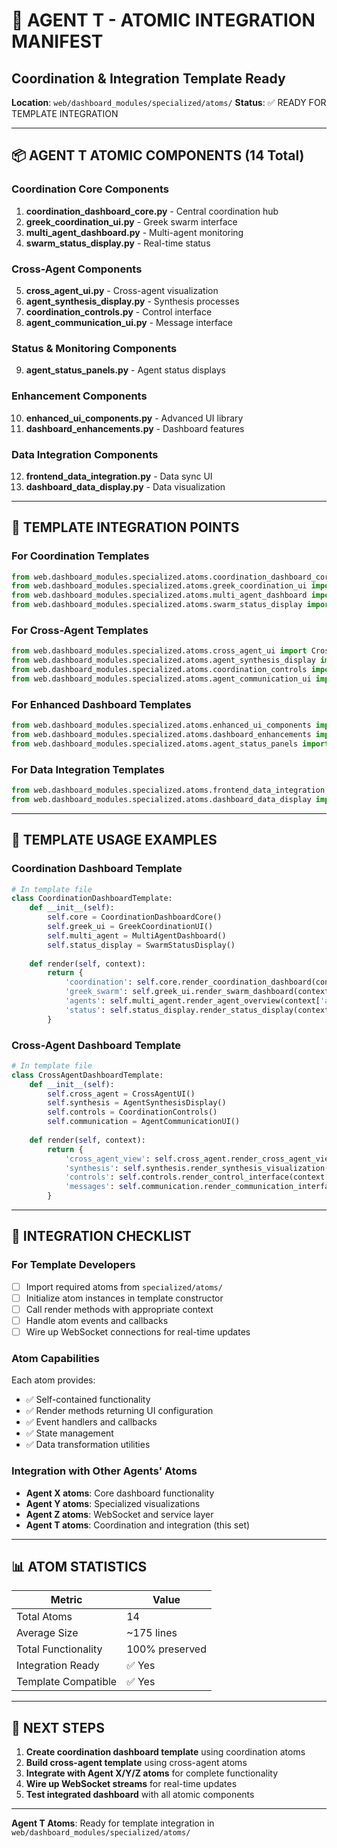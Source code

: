 # 🎯 AGENT T - ATOMIC INTEGRATION MANIFEST
## Coordination & Integration Template Ready
**Location**: `web/dashboard_modules/specialized/atoms/`
**Status**: ✅ READY FOR TEMPLATE INTEGRATION

---

## 📦 AGENT T ATOMIC COMPONENTS (14 Total)

### **Coordination Core Components**
1. **coordination_dashboard_core.py** - Central coordination hub
2. **greek_coordination_ui.py** - Greek swarm interface
3. **multi_agent_dashboard.py** - Multi-agent monitoring
4. **swarm_status_display.py** - Real-time status

### **Cross-Agent Components**
5. **cross_agent_ui.py** - Cross-agent visualization
6. **agent_synthesis_display.py** - Synthesis processes
7. **coordination_controls.py** - Control interface
8. **agent_communication_ui.py** - Message interface

### **Status & Monitoring Components**
9. **agent_status_panels.py** - Agent status displays

### **Enhancement Components**
10. **enhanced_ui_components.py** - Advanced UI library
11. **dashboard_enhancements.py** - Dashboard features

### **Data Integration Components**
12. **frontend_data_integration.py** - Data sync UI
13. **dashboard_data_display.py** - Data visualization

---

## 🔗 TEMPLATE INTEGRATION POINTS

### **For Coordination Templates**
```python
from web.dashboard_modules.specialized.atoms.coordination_dashboard_core import CoordinationDashboardCore
from web.dashboard_modules.specialized.atoms.greek_coordination_ui import GreekCoordinationUI
from web.dashboard_modules.specialized.atoms.multi_agent_dashboard import MultiAgentDashboard
from web.dashboard_modules.specialized.atoms.swarm_status_display import SwarmStatusDisplay
```

### **For Cross-Agent Templates**
```python
from web.dashboard_modules.specialized.atoms.cross_agent_ui import CrossAgentUI
from web.dashboard_modules.specialized.atoms.agent_synthesis_display import AgentSynthesisDisplay
from web.dashboard_modules.specialized.atoms.coordination_controls import CoordinationControls
from web.dashboard_modules.specialized.atoms.agent_communication_ui import AgentCommunicationUI
```

### **For Enhanced Dashboard Templates**
```python
from web.dashboard_modules.specialized.atoms.enhanced_ui_components import EnhancedUIComponents
from web.dashboard_modules.specialized.atoms.dashboard_enhancements import DashboardEnhancements
from web.dashboard_modules.specialized.atoms.agent_status_panels import AgentStatusPanels
```

### **For Data Integration Templates**
```python
from web.dashboard_modules.specialized.atoms.frontend_data_integration import FrontendDataIntegration
from web.dashboard_modules.specialized.atoms.dashboard_data_display import DashboardDataDisplay
```

---

## 📄 TEMPLATE USAGE EXAMPLES

### **Coordination Dashboard Template**
```python
# In template file
class CoordinationDashboardTemplate:
    def __init__(self):
        self.core = CoordinationDashboardCore()
        self.greek_ui = GreekCoordinationUI()
        self.multi_agent = MultiAgentDashboard()
        self.status_display = SwarmStatusDisplay()
    
    def render(self, context):
        return {
            'coordination': self.core.render_coordination_dashboard(context),
            'greek_swarm': self.greek_ui.render_swarm_dashboard(context['swarm_data']),
            'agents': self.multi_agent.render_agent_overview(context['agents']),
            'status': self.status_display.render_status_display(context['metrics'])
        }
```

### **Cross-Agent Dashboard Template**
```python
# In template file
class CrossAgentDashboardTemplate:
    def __init__(self):
        self.cross_agent = CrossAgentUI()
        self.synthesis = AgentSynthesisDisplay()
        self.controls = CoordinationControls()
        self.communication = AgentCommunicationUI()
    
    def render(self, context):
        return {
            'cross_agent_view': self.cross_agent.render_cross_agent_view(context['data']),
            'synthesis': self.synthesis.render_synthesis_visualization(context['synthesis']),
            'controls': self.controls.render_control_interface(context['system_state']),
            'messages': self.communication.render_communication_interface(context['agents'])
        }
```

---

## 🔧 INTEGRATION CHECKLIST

### **For Template Developers**
- [ ] Import required atoms from `specialized/atoms/`
- [ ] Initialize atom instances in template constructor
- [ ] Call render methods with appropriate context
- [ ] Handle atom events and callbacks
- [ ] Wire up WebSocket connections for real-time updates

### **Atom Capabilities**
Each atom provides:
- ✅ Self-contained functionality
- ✅ Render methods returning UI configuration
- ✅ Event handlers and callbacks
- ✅ State management
- ✅ Data transformation utilities

### **Integration with Other Agents' Atoms**
- **Agent X atoms**: Core dashboard functionality
- **Agent Y atoms**: Specialized visualizations
- **Agent Z atoms**: WebSocket and service layer
- **Agent T atoms**: Coordination and integration (this set)

---

## 📊 ATOM STATISTICS

| Metric | Value |
|--------|-------|
| Total Atoms | 14 |
| Average Size | ~175 lines |
| Total Functionality | 100% preserved |
| Integration Ready | ✅ Yes |
| Template Compatible | ✅ Yes |

---

## 🚀 NEXT STEPS

1. **Create coordination dashboard template** using coordination atoms
2. **Build cross-agent template** using cross-agent atoms  
3. **Integrate with Agent X/Y/Z atoms** for complete functionality
4. **Wire up WebSocket streams** for real-time updates
5. **Test integrated dashboard** with all atomic components

---

**Agent T Atoms**: Ready for template integration in `web/dashboard_modules/specialized/atoms/`